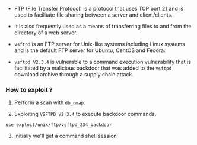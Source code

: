 + FTP (File Transfer Protocol) is a protocol that uses TCP port 21 and is used to facilitate file sharing between a server and client/clients.

+ It is also frequently used as a means of transferring files to and from the directory of a web server.

+ `vsftpd` is an FTP server for Unix-like systems including Linux systems and is the default FTP server for Ubuntu, CentOS and Fedora.

+ `vsftpd V2.3.4` is vulnerable to a command execution vulnerability that is facilitated by a malicious backdoor that was added to the `vsftpd` download archive through a supply chain attack. 

### How to exploit ?

1. Perform a scan with `db_nmap`.

2. Exploiting `VSFTPD V2.3.4` to execute backdoor commands.
```
use exploit/unix/ftp/vsftpd_234_backdoor
```

3. Initially we'll get a command shell session